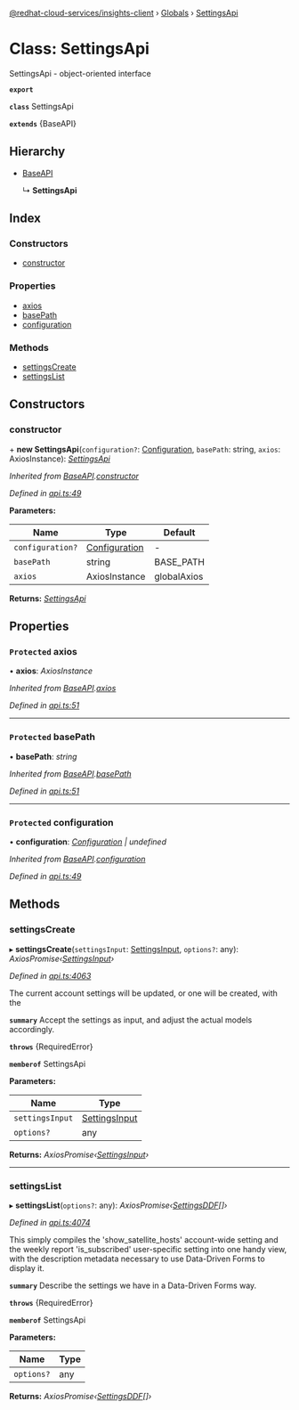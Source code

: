 [@redhat-cloud-services/insights-client](../README.md) › [Globals](../globals.md) › [SettingsApi](settingsapi.md)

# Class: SettingsApi

SettingsApi - object-oriented interface

**`export`** 

**`class`** SettingsApi

**`extends`** {BaseAPI}

## Hierarchy

* [BaseAPI](baseapi.md)

  ↳ **SettingsApi**

## Index

### Constructors

* [constructor](settingsapi.md#constructor)

### Properties

* [axios](settingsapi.md#protected-axios)
* [basePath](settingsapi.md#protected-basepath)
* [configuration](settingsapi.md#protected-configuration)

### Methods

* [settingsCreate](settingsapi.md#settingscreate)
* [settingsList](settingsapi.md#settingslist)

## Constructors

###  constructor

\+ **new SettingsApi**(`configuration?`: [Configuration](configuration.md), `basePath`: string, `axios`: AxiosInstance): *[SettingsApi](settingsapi.md)*

*Inherited from [BaseAPI](baseapi.md).[constructor](baseapi.md#constructor)*

*Defined in [api.ts:49](https://github.com/RedHatInsights/javascript-clients/blob/master/packages/insights/api.ts#L49)*

**Parameters:**

Name | Type | Default |
------ | ------ | ------ |
`configuration?` | [Configuration](configuration.md) | - |
`basePath` | string |  BASE_PATH |
`axios` | AxiosInstance |  globalAxios |

**Returns:** *[SettingsApi](settingsapi.md)*

## Properties

### `Protected` axios

• **axios**: *AxiosInstance*

*Inherited from [BaseAPI](baseapi.md).[axios](baseapi.md#protected-axios)*

*Defined in [api.ts:51](https://github.com/RedHatInsights/javascript-clients/blob/master/packages/insights/api.ts#L51)*

___

### `Protected` basePath

• **basePath**: *string*

*Inherited from [BaseAPI](baseapi.md).[basePath](baseapi.md#protected-basepath)*

*Defined in [api.ts:51](https://github.com/RedHatInsights/javascript-clients/blob/master/packages/insights/api.ts#L51)*

___

### `Protected` configuration

• **configuration**: *[Configuration](configuration.md) | undefined*

*Inherited from [BaseAPI](baseapi.md).[configuration](baseapi.md#protected-configuration)*

*Defined in [api.ts:49](https://github.com/RedHatInsights/javascript-clients/blob/master/packages/insights/api.ts#L49)*

## Methods

###  settingsCreate

▸ **settingsCreate**(`settingsInput`: [SettingsInput](../interfaces/settingsinput.md), `options?`: any): *AxiosPromise‹[SettingsInput](../interfaces/settingsinput.md)›*

*Defined in [api.ts:4063](https://github.com/RedHatInsights/javascript-clients/blob/master/packages/insights/api.ts#L4063)*

The current account settings will be updated, or one will be created, with the

**`summary`** Accept the settings as input, and adjust the actual models accordingly.

**`throws`** {RequiredError}

**`memberof`** SettingsApi

**Parameters:**

Name | Type |
------ | ------ |
`settingsInput` | [SettingsInput](../interfaces/settingsinput.md) |
`options?` | any |

**Returns:** *AxiosPromise‹[SettingsInput](../interfaces/settingsinput.md)›*

___

###  settingsList

▸ **settingsList**(`options?`: any): *AxiosPromise‹[SettingsDDF](../interfaces/settingsddf.md)[]›*

*Defined in [api.ts:4074](https://github.com/RedHatInsights/javascript-clients/blob/master/packages/insights/api.ts#L4074)*

This simply compiles the 'show_satellite_hosts' account-wide setting and the weekly report 'is_subscribed' user-specific setting into one handy view, with the description metadata necessary to use Data-Driven Forms to display it.

**`summary`** Describe the settings we have in a Data-Driven Forms way.

**`throws`** {RequiredError}

**`memberof`** SettingsApi

**Parameters:**

Name | Type |
------ | ------ |
`options?` | any |

**Returns:** *AxiosPromise‹[SettingsDDF](../interfaces/settingsddf.md)[]›*
